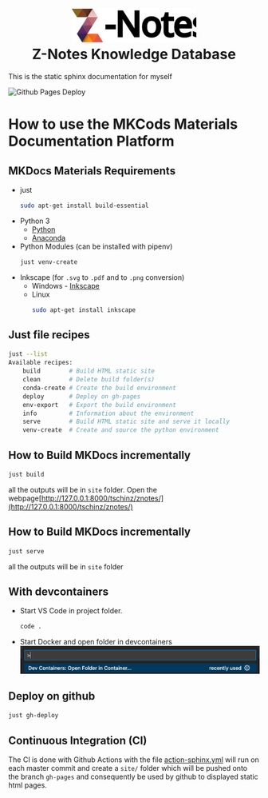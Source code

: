 <h1 align="center">
  <br>
  <img src="./docs/img/logo.svg" alt="Z-Notes Logo" width="250">
  <br>
  Z-Notes Knowledge Database
  <br>
</h1>

This is the static sphinx documentation for myself

![Github Pages Deploy](https://github.com/tschinz/znotes/actions/workflows/action-mkdocs.yml/badge.svg)

# How to use the MKCods Materials Documentation Platform
## MKDocs Materials Requirements

* just
    ``` bash
    sudo apt-get install build-essential
    ```
* Python 3
   * [Python](https://www.python.org/downloads/)
   * [Anaconda](https://www.anaconda.com/distribution/)
* Python Modules (can be installed with pipenv)
  ``` bash
  just venv-create
  ```
* Inkscape (for `.svg` to `.pdf` and to `.png` conversion)
   * Windows - [Inkscape](https://inkscape.org/release/)
   * Linux
     ``` bash
     sudo apt-get install inkscape
     ```

## Just file recipes

```bash
just --list
Available recipes:
    build        # Build HTML static site
    clean        # Delete build folder(s)
    conda-create # Create the build environment
    deploy       # Deploy on gh-pages
    env-export   # Export the build environment
    info         # Information about the environment
    serve        # Build HTML static site and serve it locally
    venv-create  # Create and source the python environment
```

## How to Build MKDocs incrementally

```bash
just build
```

all the outputs will be in `site` folder. Open the webpage[http://127.0.0.1:8000/tschinz/znotes/](http://127.0.0.1:8000/tschinz/znotes/)


## How to Build MKDocs incrementally

```bash
just serve
```

all the outputs will be in `site` folder

## With devcontainers

* Start VS Code in project folder.
  ```bash
  code .
  ```
* Start Docker and open folder in devcontainers
  ![open in devcontainers](./docs/img/start_in_devcontainers.png)

## Deploy on github

```bash
just gh-deploy
```

## Continuous Integration (CI)
The CI is done with Github Actions with the file [action-sphinx.yml](./.github/workflows/action-mkdocs.yml) will run on each master commit and create a `site/` folder which will be pushed onto the branch `gh-pages` and consequently be used by github to displayed static html pages.